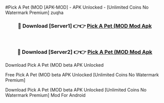 #Pick A Pet (MOD [APK-MOD] - APK Unlocked - [Unlimited Coins No Watermark Premium] zuqha



<div align="center">

<h3>🔴 Download [Server1] 👉👉 <a href="https://momento.my/?title=Pick_A_Pet_(MOD">Pick A Pet (MOD Mod Apk</a></h3><br>

<h3>🔴 Download [Server2] 👉👉 <a href="https://momento.my/?title=Pick_A_Pet_(MOD">Pick A Pet (MOD Mod Apk</a></h3>
</div>



Download Pick A Pet (MOD beta APK Unlocked

Free Pick A Pet (MOD beta APK Unlocked [Unlimited Coins No Watermark Premium]

Download Pick A Pet (MOD beta APK Unlocked [Unlimited Coins No Watermark Premium] Mod For Android
